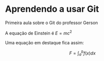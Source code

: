 # Aprendendo a usar Git

Primeira aula sobre o Git do professor Gerson


A equação de Einstein é $E=mc^2$


Uma equação em destaque fica assim:


$$F = \int_a^bf(x)dx$$

